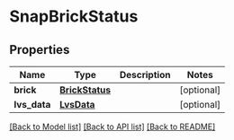 # SnapBrickStatus

## Properties
Name | Type | Description | Notes
------------ | ------------- | ------------- | -------------
**brick** | [**BrickStatus**](BrickStatus.md) |  | [optional] 
**lvs_data** | [**LvsData**](LvsData.md) |  | [optional] 

[[Back to Model list]](../README.md#documentation-for-models) [[Back to API list]](../README.md#documentation-for-api-endpoints) [[Back to README]](../README.md)


